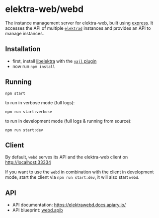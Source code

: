 # elektra-web/webd

The instance management server for elektra-web, built using
[express](https://expressjs.com/). It accesses the API of multiple
[`elektrad`](../elektrad/) instances and provides an API to manage instances.


## Installation

 * first, install [libelektra](https://libelektra.org/) with the [`yajl` plugin](https://master.libelektra.org/src/plugins/yajl/)
 * now run `npm install`


## Running

```
npm start
```

to run in verbose mode (full logs):

```
npm run start:verbose
```

to run in development mode (full logs & running from source):

```
npm run start:dev
```


## Client

By default, `webd` serves its API and the elektra-web client on
[http://localhost:33334](http://localhost:33334)

If you want to use the `webd` in combination with the client in development
mode, start the client via `npm run start:dev`, it will also start `webd`.


## API

 - API documentation: https://elektrawebd.docs.apiary.io/
 - API blueprint: [webd.apib](https://master.libelektra.org/doc/api_blueprints/webd.apib)
